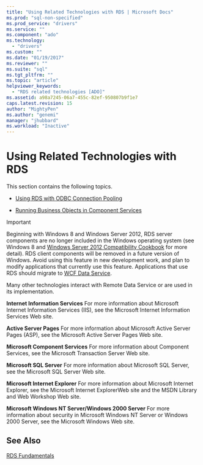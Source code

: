 ```yaml
---
title: "Using Related Technologies with RDS | Microsoft Docs"
ms.prod: "sql-non-specified"
ms.prod_service: "drivers"
ms.service: ""
ms.component: "ado"
ms.technology:
  - "drivers"
ms.custom: ""
ms.date: "01/19/2017"
ms.reviewer: ""
ms.suite: "sql"
ms.tgt_pltfrm: ""
ms.topic: "article"
helpviewer_keywords: 
  - "RDS related technologies [ADO]"
ms.assetid: a98a7245-06a7-455c-82ef-950807b9f1e7
caps.latest.revision: 15
author: "MightyPen"
ms.author: "genemi"
manager: "jhubbard"
ms.workload: "Inactive"
---
```

# Using Related Technologies with RDS
This section contains the following topics.  
  
-   [Using RDS with ODBC Connection Pooling](../../../ado/guide/remote-data-service/using-rds-with-odbc-connection-pooling.md)  
  
-   [Running Business Objects in Component Services](../../../ado/guide/remote-data-service/running-business-objects-in-component-services.md)  
  
> [!IMPORTANT]
>  Beginning with Windows 8 and Windows Server 2012, RDS server components are no longer included in the Windows operating system (see Windows 8 and [Windows Server 2012 Compatibility Cookbook](https://www.microsoft.com/en-us/download/details.aspx?id=27416) for more detail). RDS client components will be removed in a future version of Windows. Avoid using this feature in new development work, and plan to modify applications that currently use this feature. Applications that use RDS should migrate to [WCF Data Service](http://go.microsoft.com/fwlink/?LinkId=199565).  
  
 Many other technologies interact with Remote Data Service or are used in its implementation.  
  
 **Internet Information Services** For more information about Microsoft Internet Information Services (IIS), see the Microsoft Internet Information Services Web site.  
  
 **Active Server Pages** For more information about Microsoft Active Server Pages (ASP), see the Microsoft Active Server Pages Web site.  
  
 **Microsoft Component Services** For more information about Component Services, see the Microsoft Transaction Server Web site.  
  
 **Microsoft SQL Server** For more information about Microsoft SQL Server, see the Microsoft SQL Server Web site.  
  
 **Microsoft Internet Explorer** For more information about Microsoft Internet Explorer, see the Microsoft Internet ExplorerWeb site and the MSDN Library and Web Workshop Web site.  
  
 **Microsoft Windows NT Server/Windows 2000 Server** For more information about security in Microsoft Windows NT Server or Windows 2000 Server, see the Microsoft Windows Web site.  
  
## See Also  
 [RDS Fundamentals](../../../ado/guide/remote-data-service/rds-fundamentals.md)



